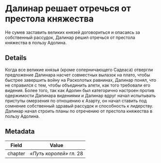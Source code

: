 # Далинар решает отречься от престола княжества
Не сумев заставить великих князей договориться и опасаясь за собственный рассудок, Далинар решил отречься от престола княжества в пользу Адолина.

## Details
Когда все великие князья (кроме соперничающего Садеаса) отвергли предложение Далинара насчет совместных вылазок на плато, чтобы быстрее завершить войну на Расколотых равнинах, Далинар понял, что не справился с тем, чтобы объединить алети, как того требовали его видения. Более того, так как Адолин был категорично настроен против одержимости Далинара видениями и Далинар вдруг начал испытывать приступы омерзения по отношению к Азарту, он начал ставить под сомнение собственный здравый рассудок и способность к лидерству. Далинар начал строить планы по отречению от престола княжества в пользу Адолина.

## Metadata
| Field | Value |
| ----- | ----- |
| chapter | *«Путь королей»* гл. 28 |
